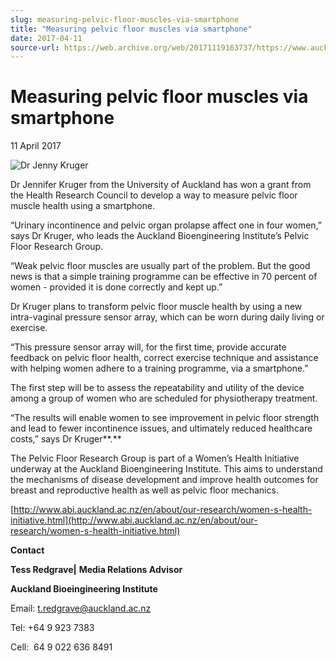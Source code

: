 ```yaml
---
slug: measuring-pelvic-floor-muscles-via-smartphone
title: "Measuring pelvic floor muscles via smartphone"
date: 2017-04-11
source-url: https://web.archive.org/web/20171119163737/https://www.auckland.ac.nz/en/about/news-events-and-notices/news/news-2017/04/jenny-kruger-s-research-funding.html
---
```

Measuring pelvic floor muscles via smartphone
=============================================

11 April 2017

![Dr Jenny Kruger](https://www.auckland.ac.nz/en/about/news-events-and-notices/news/news-2017/04/jenny-kruger-s-research-funding/_jcr_content/par/textimage/image.img.jpg/1491876235225.jpg "Dr Jenny Kruger")

Dr Jennifer Kruger from the University of Auckland has won a grant from the Health Research Council to develop a way to measure pelvic floor muscle health using a smartphone.

“Urinary incontinence and pelvic organ prolapse affect one in four women,” says Dr Kruger, who leads the Auckland Bioengineering Institute’s Pelvic Floor Research Group.

“Weak pelvic floor muscles are usually part of the problem. But the good news is that a simple training programme can be effective in 70 percent of women - provided it is done correctly and kept up.”

Dr Kruger plans to transform pelvic floor muscle health by using a new intra-vaginal pressure sensor array, which can be worn during daily living or exercise.

“This pressure sensor array will, for the first time, provide accurate feedback on pelvic floor health, correct exercise technique and assistance with helping women adhere to a training programme, via a smartphone.”

The first step will be to assess the repeatability and utility of the device among a group of women who are scheduled for physiotherapy treatment.

“The results will enable women to see improvement in pelvic floor strength and lead to fewer incontinence issues, and ultimately reduced healthcare costs,” says Dr Kruger**.**

The Pelvic Floor Research Group is part of a Women’s Health Initiative underway at the Auckland Bioengineering Institute. This aims to understand the mechanisms of disease development and improve health outcomes for breast and reproductive health as well as pelvic floor mechanics.

[http://www.abi.auckland.ac.nz/en/about/our-research/women-s-health-initiative.html](http://www.abi.auckland.ac.nz/en/about/our-research/women-s-health-initiative.html)

**Contact**

**Tess Redgrave|** **Media Relations Advisor**

**Auckland Bioeingineering Institute**

Email: [t.redgrave@auckland.ac.nz](mailto:t.redgrave@auckland.ac.nz)  

Tel: +64 9 923 7383

Cell:  64 9 022 636 8491
